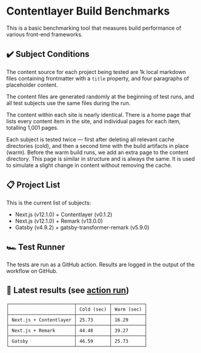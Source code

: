 # Contentlayer Build Benchmarks

This is a basic benchmarking tool that measures build performance of various front-end frameworks.

## ✔️ Subject Conditions

The content source for each project being tested are 1k local markdown files containing frontmatter with a `title` property, and four paragraphs of placeholder content.

The content files are generated randomly at the beginning of test runs, and all test subjects use the same files during the run.

The content within each site is nearly identical. There is a home page that lists every content item in the site, and individual pages for each item, totalling 1,001 pages.

Each subject is tested twice — first after deleting all relevant cache directories (cold), and then a second time with the build artifacts in place (warm). Before the warm build runs, we add an extra page to the content directory. This page is similar in structure and is always the same. It is used to simulate a slight change in content without removing the cache.

## 📋 Project List

This is the current list of subjects:

- Next.js (v12.1.0) + Contentlayer (v0.1.2)
- Next.js (v12.1.0) + Remark (v13.0.0)
- Gatsby (v4.9.2) + gatsby-transformer-remark (v5.9.0)

## 🏎 Test Runner

The tests are run as a GitHub action. Results are logged in the output of the workflow on GitHub.

## 🥇 Latest results (see [action run](https://github.com/contentlayerdev/contentlayer-benchmarks/runs/5771443391?check_suite_focus=true#step:5:274))

```
┌────────────────────────┬────────────┬────────────┐
│                        │ Cold (sec) │ Warm (sec) │
├────────────────────────┼────────────┼────────────┤
│ Next.js + Contentlayer │ 25.73      │ 16.29      │
├────────────────────────┼────────────┼────────────┤
│ Next.js + Remark       │ 44.48      │ 39.27      │
├────────────────────────┼────────────┼────────────┤
│ Gatsby                 │ 46.59      │ 25.73      │
└────────────────────────┴────────────┴────────────┘
```
